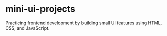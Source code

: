 # mini-ui-projects
Practicing frontend development by building small UI features using HTML, CSS, and JavaScript.
